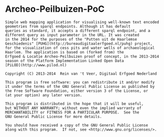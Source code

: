 Archeo-Peilbuizen-PoC
=====================
    Simple web mapping application for visualising well-known text encoded geometries from sparql endpoints. Although it has default
    queries as standard, it accepts a different sparql endpoint, and a different query as input parameter in the URL. It was created
    in the 2014 for the purposes of the "Putten uit de Haarlemse Geschiedenis" [PUHG](http://bureaudigitaalerfgoed.nl/puhg) project,
    for the visualization of cess pits and water wells of archaeological Haarlem. The application is based on (forked from) the 
    Erfgoed & Locatie Archeo-Peilbuizen proof of concept, in the 2013-2014 season of the Platform Implementation Linked Open Data
    [PiLOD](http://www.pilod.nl)
    
    Copyright (C) 2013-2014  Rein van 't Veer, Digitaal Erfgoed Nederland

    This program is free software: you can redistribute it and/or modify
    it under the terms of the GNU General Public License as published by
    the Free Software Foundation, either version 3 of the License, or
    (at your option) any later version.

    This program is distributed in the hope that it will be useful,
    but WITHOUT ANY WARRANTY; without even the implied warranty of
    MERCHANTABILITY or FITNESS FOR A PARTICULAR PURPOSE.  See the
    GNU General Public License for more details.

    You should have received a copy of the GNU General Public License
    along with this program.  If not, see <http://www.gnu.org/licenses/>.
